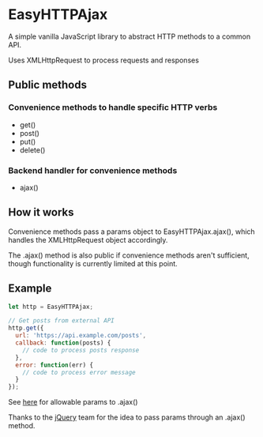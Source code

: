 # EasyHTTPAjax

A simple vanilla JavaScript library to abstract HTTP methods to a common API.

Uses XMLHttpRequest to process requests and responses

## Public methods

### Convenience methods to handle specific HTTP verbs
- get()
- post()
- put()
- delete()

### Backend handler for convenience methods
- ajax()

## How it works
Convenience methods pass a params object to EasyHTTPAjax.ajax(), which handles the XMLHttpRequest object accordingly.

The .ajax() method is also public if convenience methods aren't sufficient, though functionality is currently limited at this point.

## Example

```js
let http = EasyHTTPAjax;

// Get posts from external API
http.get({
  url: 'https://api.example.com/posts',
  callback: function(posts) {
    // code to process posts response
  },
  error: function(err) {
    // code to process error message
  }
});
```

See [here](https://github.com/jasonsbarr/easy-http-ajax/blob/fb6a0e02ff4d456829c48204cee245e9d24e6a9e/easyhttpajax.js#L212-L223) for allowable params to .ajax()

Thanks to the [jQuery](https://jquery.com) team for the idea to pass params through an .ajax() method.
